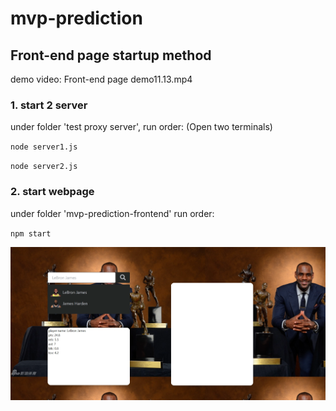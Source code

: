 # mvp-prediction

## Front-end page startup method

demo video: Front-end page demo11.13.mp4
### 1. start 2 server

under folder 'test proxy server', run order: (Open two terminals)

`node server1.js`

`node server2.js`

### 2. start webpage

under folder 'mvp-prediction-frontend' run order:

`npm start`

![image](https://github.com/Calypso52/mvp-prediction/blob/master/pictures/Front-end%20page%20demo11.13.png)
